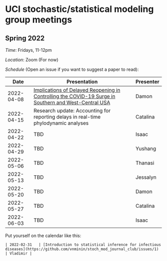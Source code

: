 # UCI stochastic/statistical modeling group meetings

## Spring 2022

*Time*: Fridays, 11-12pm

*Location*: Zoom (For now)

*Schedule* (Open an issue if you want to suggest a paper to read):

| Date   | Presentation   | Presenter    |
|--------|----------------|--------------|
| 2022-04-08 | [Implications of Delayed Reopening in Controlling the COVID-19 Surge in Southern and West-Central USA](https://doi.org/10.34133/2021/9798302) | Damon |
| 2022-04-15 | Research update: Accounting for reporting delays in real-time phylodynamic analyses | Catalina |
| 2022-04-22 | TBD | Isaac |
| 2022-04-29 | TBD | Yushang |
| 2022-05-06 | TBD | Thanasi |
| 2022-05-13 | TBD | Jessalyn |
| 2022-05-20 | TBD | Damon |
| 2022-05-27 | TBD | Catalina |
| 2022-06-03 | TBD | Isaac |

Put yourself on the calendar like this:
```
| 2022-02-31   | [Introduction to statistical inference for infectious diseases](https://github.com/vnminin/stoch_mod_journal_club/issues/1) | Vladimir |
```
